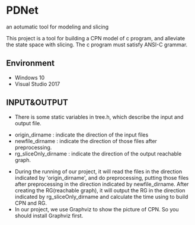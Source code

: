 # PDNet
an aotumatic tool for modeling and slicing

This project is a tool for building a CPN model of c program, and alleviate the state space with slicing.
The c program must satisfy ANSI-C grammar.

## Environment
- Windows 10
- Visual Studio 2017


## INPUT&OUTPUT

- There is some static variables in tree.h, which describe the input and output file.
* origin_dirname : indicate the direction of the input files
* newfile_dirname : indicate the direction of those files after preprocessing.
* rg_sliceOnly_dirname : indicate the direction of the output reachable graph.

- During the running of our project, it will read the files in the direction indicated by 'origin_dirname', and do preprocessing, putting those files after preprocessing in the direction indicated by newfile_dirname. After creating the RG(reachable graph), it will output the RG in the direction indicated by rg_sliceOnly_dirname and calculate the time using to build CPN and RG.
- In our project, we use Graphviz to show the picture of CPN. So you should install Graphviz first.
